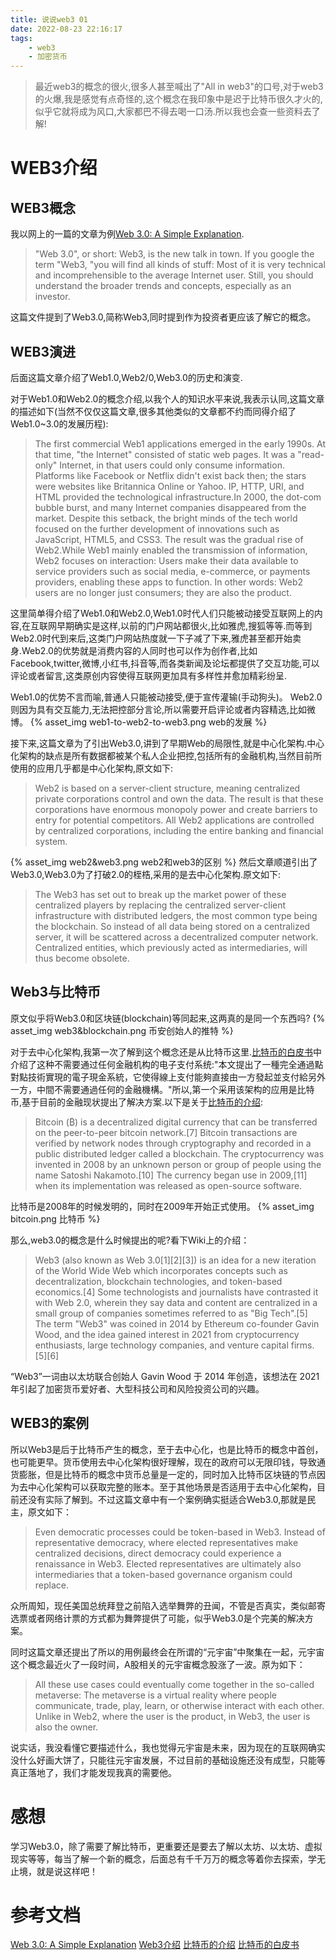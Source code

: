```yaml
---
title: 说说web3 01
date: 2022-08-23 22:16:17
tags: 
    - web3
    - 加密货币
---
```


> 最近web3的概念的很火,很多人甚至喊出了"All in web3"的口号,对于web3的火爆,我是感觉有点奇怪的,这个概念在我印象中是迟于比特币很久才火的,似乎它就将成为风口,大家都巴不得去喝一口汤.所以我也会查一些资料去了解!

# WEB3介绍

## WEB3概念

我以网上的一篇的文章为例[Web 3.0: A Simple Explanation](https://www.cryptostudio.com/crypto-abc/web3/).

> "Web 3.0", or short: Web3, is the new talk in town. If you google the term "Web3, "you will find all kinds of stuff: Most of it is very technical and incomprehensible to the average Internet user. Still, you should understand the broader trends and concepts, especially as an investor.

这篇文件提到了Web3.0,简称Web3,同时提到作为投资者更应该了解它的概念。

## WEB3演进

后面这篇文章介绍了Web1.0,Web2/0,Web3.0的历史和演变.

对于Web1.0和Web2.0的概念介绍,以我个人的知识水平来说,我表示认同,这篇文章的描述如下(当然不仅仅这篇文章,很多其他类似的文章都不约而同得介绍了Web1.0~3.0的发展历程):

> The first commercial Web1 applications emerged in the early 1990s. At that time, "the Internet" consisted of static web pages. It was a "read-only" Internet, in that users could only consume information. Platforms like Facebook or Netflix didn't exist back then; the stars were websites like Britannica Online or Yahoo. IP, HTTP, URI, and HTML provided the technological infrastructure.In 2000, the dot-com bubble burst, and many Internet companies disappeared from the market. Despite this setback, the bright minds of the tech world focused on the further development of innovations such as JavaScript, HTML5, and CSS3. The result was the gradual rise of Web2.While Web1 mainly enabled the transmission of information, Web2 focuses on interaction: Users make their data available to service providers such as social media, e-commerce, or payments providers, enabling these apps to function. In other words: Web2 users are no longer just consumers; they are also the product.


这里简单得介绍了Web1.0和Web2.0,Web1.0时代人们只能被动接受互联网上的内容,在互联网早期确实是这样,以前的门户网站都很火,比如雅虎,搜狐等等.而等到Web2.0时代到来后,这类门户网站热度就一下子减了下来,雅虎甚至都开始卖身.Web2.0的优势就是消费内容的人同时也可以作为创作者,比如Facebook,twitter,微博,小红书,抖音等,而各类新闻及论坛都提供了交互功能,可以评论或者留言,这类原创内容使得互联网更加具有多样性并愈加精彩纷呈.


Web1.0的优势不言而喻,普通人只能被动接受,便于宣传灌输(手动狗头)。
Web2.0则因为具有交互能力,无法把控部分言论,所以需要开启评论或者内容精选,比如微博。
{% asset_img web1-to-web2-to-web3.png web的发展 %}

接下来,这篇文章为了引出Web3.0,讲到了早期Web的局限性,就是中心化架构.中心化架构的缺点是所有数据都被某个私人企业把控,包括所有的金融机构,当然目前所使用的应用几乎都是中心化架构,原文如下:

> Web2 is based on a server-client structure, meaning centralized private corporations control and own the data. The result is that these corporations have enormous monopoly power and create barriers to entry for potential competitors. All Web2 applications are controlled by centralized corporations, including the entire banking and financial system.

{% asset_img web2&web3.png web2和web3的区别 %}
然后文章顺道引出了Web3.0,Web3.0为了打破2.0的桎梏,采用的是去中心化架构.原文如下:

> The Web3 has set out to break up the market power of these centralized players by replacing the centralized server-client infrastructure with distributed ledgers, the most common type being the blockchain. So instead of all data being stored on a centralized server, it will be scattered across a decentralized computer network. Centralized entities, which previously acted as intermediaries, will thus become obsolete.

## Web3与比特币

原文似乎将Web3.0和区块链(blockchain)等同起来,这两真的是同一个东西吗?
{% asset_img web3&blockchain.png 币安创始人的推特 %}

对于去中心化架构,我第一次了解到这个概念还是从比特币这里.[比特币的白皮书](http://satoshinakamoto.me/zh-tw/bitcoin.pdf)中介绍了这种不需要通过任何金融机构的电子支付系统:"本文提出了一種完全通過點對點技術實現的電子現金系統，它使得線上支付能夠直接由一方發起並支付給另外一方，中間不需要通過任何的金融機構。"所以,第一个采用该架构的应用是比特币,基于目前的金融现状提出了解决方案.以下是关于[比特币的介绍](https://en.wikipedia.org/wiki/Bitcoin):

> Bitcoin (₿) is a decentralized digital currency that can be transferred on the peer-to-peer bitcoin network.[7] Bitcoin transactions are verified by network nodes through cryptography and recorded in a public distributed ledger called a blockchain. The cryptocurrency was invented in 2008 by an unknown person or group of people using the name Satoshi Nakamoto.[10] The currency began use in 2009,[11] when its implementation was released as open-source software.

比特币是2008年的时候发明的，同时在2009年开始正式使用。
{% asset_img bitcoin.png 比特币 %}

那么,web3.0的概念是什么时候提出的呢?看下Wiki上的介绍：

> Web3 (also known as Web 3.0[1][2][3]) is an idea for a new iteration of the World Wide Web which incorporates concepts such as decentralization, blockchain technologies, and token-based economics.[4] Some technologists and journalists have contrasted it with Web 2.0, wherein they say data and content are centralized in a small group of companies sometimes referred to as "Big Tech".[5] The term "Web3" was coined in 2014 by Ethereum co-founder Gavin Wood, and the idea gained interest in 2021 from cryptocurrency enthusiasts, large technology companies, and venture capital firms.[5][6]

“Web3”一词由以太坊联合创始人 Gavin Wood 于 2014 年创造，该想法在 2021 年引起了加密货币爱好者、大型科技公司和风险投资公司的兴趣。

## WEB3的案例

所以Web3是后于比特币产生的概念，至于去中心化，也是比特币的概念中首创，也可能更早。货币使用去中心化架构很好理解，现在的政府可以无限印钱，导致通货膨胀，但是比特币的概念中货币总量是一定的，同时加入比特币区块链的节点因为去中心化架构可以获取完整的账本。至于其他场景是否适用于去中心化架构，目前还没有实际了解到。不过这篇文章中有一个案例确实挺适合Web3.0,那就是民主，原文如下：

> Even democratic processes could be token-based in Web3. Instead of representative democracy, where elected representatives make centralized decisions, direct democracy could experience a renaissance in Web3. Elected representatives are ultimately also intermediaries that a token-based governance organism could replace.

众所周知，现任美国总统拜登之前陷入选举舞弊的丑闻，不管是否真实，类似邮寄选票或者网络计票的方式都为舞弊提供了可能，似乎Web3.0是个完美的解决方案。

同时这篇文章还提出了所以的用例最终会在所谓的“元宇宙”中聚集在一起，元宇宙这个概念最近火了一段时间，A股相关的元宇宙概念股涨了一波。原为如下：

> All these use cases could eventually come together in the so-called metaverse: The metaverse is a virtual reality where people communicate, trade, play, learn, or otherwise interact with each other. Unlike in Web2, where the user is the product, in Web3, the user is also the owner.

说实话，我没看懂它要描述什么，我也觉得元宇宙是未来，因为现在的互联网确实没什么好画大饼了，只能往元宇宙发展，不过目前的基础设施还没有成型，只能等真正落地了，我们才能发现我真的需要他。

# 感想

学习Web3.0，除了需要了解比特币，更重要还是要去了解以太坊、以太坊、虚拟现实等等，每当了解一个新的概念，后面总有千千万万的概念等着你去探索，学无止境，就是说这样吧！


# 参考文档
[Web 3.0: A Simple Explanation](https://www.cryptostudio.com/crypto-abc/web3/)
[Web3介绍](https://en.wikipedia.org/wiki/Web3)
[比特币的介绍](https://en.wikipedia.org/wiki/Bitcoin)
[比特币的白皮书](http://satoshinakamoto.me/zh-tw/bitcoin.pdf)